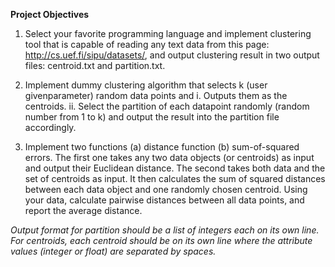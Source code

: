 **Project Objectives**

1. Select your favorite programming language and implement clustering tool that is capable of reading any
text data from this page: http://cs.uef.fi/sipu/datasets/, and output clustering result in two output files:
centroid.txt and partition.txt.
2. Implement dummy clustering algorithm that selects k (user givenparameter) random data points and
   i. Outputs them as the centroids.
   ii. Select the partition of each datapoint randomly (random number from 1 to k) and output the result into the partition file accordingly.

3. Implement two functions
  (a) distance function
  (b) sum-of-squared errors.
  The first one takes any two data objects (or centroids) as input and output their Euclidean distance.
  The second takes both data and the set of centroids as input. It then calculates the sum of squared distances between each
  data object and one randomly chosen centroid. Using your data, calculate pairwise distances between all
  data points, and report the average distance.

*Output format for partition should be a list of integers each on its own line. For centroids, each centroid
should be on its own line where the attribute values (integer or float) are separated by spaces.*

